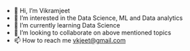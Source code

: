 - 👋 Hi, I’m Vikramjeet
- 👀 I’m interested in the Data Science, ML and Data analytics 
- 🌱 I’m currently learning Data Science
- 💞️ I’m looking to collaborate on above mentioned topics
- 📫 How to reach me vkjeet@gmail.com

<!---
vkjeet/vkjeet is a ✨ special ✨ repository because its `README.md` (this file) appears on your GitHub profile.
You can click the Preview link to take a look at your changes.
--->
